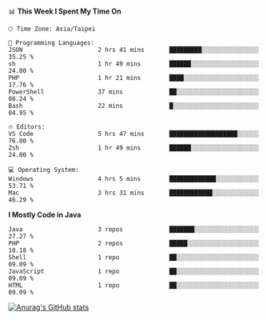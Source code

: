 <!--
<table>
  <tr>
    <td>
      <img src="./devcard.svg" alt="A dev card" width="400" hight="100%">
    </td>
    <td>
      <p>### Hi there 👋</p>
      <p>**treevel/treevel** is a ✨ _special_ ✨ repository because its `README.md` (this file) appears on your GitHub profile.</p>
      <p>Here are some ideas to get you started:</p>
      <p>- 🔭 I’m currently working on ...</p>
      <p>- 🌱 I’m currently learning ...</p>
      <p>- 👯 I’m looking to collaborate on ...</p>
      <p>- 🤔 I’m looking for help with ...</p>
      <p>- 💬 Ask me about ...</p>
      <p>- 📫 How to reach me: ...</p>
      <p>- 😄 Pronouns: ...</p>
      <p>- ⚡ Fun fact: ...</p>
    </td>
  </tr>
</table>
-->

<!--START_SECTION:waka-->
📊 **This Week I Spent My Time On** 

```text
🕑︎ Time Zone: Asia/Taipei

💬 Programming Languages: 
JSON                     2 hrs 41 mins       █████████░░░░░░░░░░░░░░░░   35.25 % 
sh                       1 hr 49 mins        ██████░░░░░░░░░░░░░░░░░░░   24.00 % 
PHP                      1 hr 21 mins        ████░░░░░░░░░░░░░░░░░░░░░   17.76 % 
PowerShell               37 mins             ██░░░░░░░░░░░░░░░░░░░░░░░   08.24 % 
Bash                     22 mins             █░░░░░░░░░░░░░░░░░░░░░░░░   04.95 % 

🔥 Editors: 
VS Code                  5 hrs 47 mins       ███████████████████░░░░░░   76.00 % 
Zsh                      1 hr 49 mins        ██████░░░░░░░░░░░░░░░░░░░   24.00 % 

💻 Operating System: 
Windows                  4 hrs 5 mins        █████████████░░░░░░░░░░░░   53.71 % 
Mac                      3 hrs 31 mins       ████████████░░░░░░░░░░░░░   46.29 % 
```

**I Mostly Code in Java** 

```text
Java                     3 repos             ███████░░░░░░░░░░░░░░░░░░   27.27 % 
PHP                      2 repos             █████░░░░░░░░░░░░░░░░░░░░   18.18 % 
Shell                    1 repo              ██░░░░░░░░░░░░░░░░░░░░░░░   09.09 % 
JavaScript               1 repo              ██░░░░░░░░░░░░░░░░░░░░░░░   09.09 % 
HTML                     1 repo              ██░░░░░░░░░░░░░░░░░░░░░░░   09.09 % 
```




<!--END_SECTION:waka-->

<!-- GitHub Stats Card-->
[![Anurag's GitHub stats](https://github-readme-stats.vercel.app/api?username=treevel&show_icons=true&theme=monokai&count_private=true)](https://github.com/anuraghazra/github-readme-stats)
